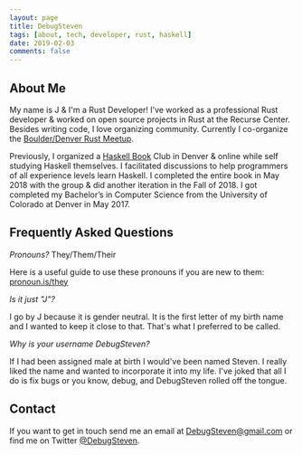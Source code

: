 ```yaml
---
layout: page
title: DebugSteven
tags: [about, tech, developer, rust, haskell]
date: 2019-02-03
comments: false
---
```

    
## About Me

My name is J & I'm a Rust Developer! I’ve worked as a professional Rust developer & worked on open source projects in Rust at the Recurse Center. Besides writing code, I love organizing community. Currently I co-organize the [Boulder/Denver Rust Meetup](https://www.meetup.com/Rust-Boulder-Denver/).

Previously, I organized a [Haskell Book](haskellbook.com) Club in Denver & online while self studying Haskell themselves. I facilitated discussions to help programmers of all experience levels learn Haskell. I completed the entire book in May 2018 with the group & did another iteration in the Fall of 2018. I got completed my Bachelor’s in Computer Science from the University of Colorado at Denver in May 2017.

## Frequently Asked Questions

_Pronouns?_
They/Them/Their

Here is a useful guide to use these pronouns if you are new to them: [pronoun.is/they](https://pronoun.is/they/.../themselves)

_Is it just "J"?_ 

I go by J because it is gender neutral. It is the first letter of my birth name and I wanted to keep it close to that. That's what I preferred to be called.

_Why is your username DebugSteven?_

If I had been assigned male at birth I would've been named Steven. I really liked the name and wanted to incorporate it into my life. I've joked that all I do is fix bugs or you know, debug, and DebugSteven rolled off the tongue.

## Contact

If you want to get in touch send me an email at DebugSteven@gmail.com or find me on Twitter [@DebugSteven](https://twitter.com/DebugSteven).
